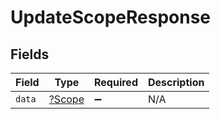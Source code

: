 # UpdateScopeResponse


## Fields

| Field                                  | Type                                   | Required                               | Description                            |
| -------------------------------------- | -------------------------------------- | -------------------------------------- | -------------------------------------- |
| `data`                                 | [?Scope](../../models/shared/Scope.md) | :heavy_minus_sign:                     | N/A                                    |